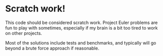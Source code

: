 # Scratch work!

This code should be considered scratch work.  Project Euler problems are fun to play with sometimes, especially if my brain is a bit too tired to work on other projects.

Most of the solutions include tests and benchmarks, and typically will go beyond a brute force approach if reasonable.
